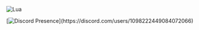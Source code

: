 ![Lua](https://img.shields.io/badge/lua-%232C2D72.svg?style=for-the-badge&logo=lua&logoColor=white)

[![Discord Presence](https://lanyard-profile-readme.vercel.app/api/986450095388127253?theme=dark&bg=111110&animated=true&hideDiscrim=true&borderRadius=30px&idleMessage=Coding%20Lua%20or%20Json...)](https://discord.com/users/1098222449084072066)

